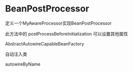 # BeanPostProcessor

定义一个MyAwareProcessor实现BeanPostProcessor

此方法中的 postProcessBeforeInitialization 可以设置其他属性



AbstractAutowireCapableBeanFactory

自动注入类

autowireByName